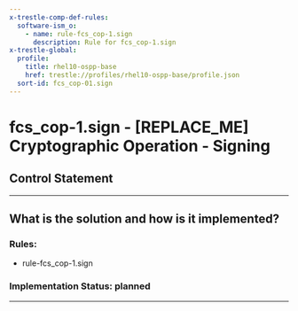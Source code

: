 ```yaml
---
x-trestle-comp-def-rules:
  software-ism_o:
    - name: rule-fcs_cop-1.sign
      description: Rule for fcs_cop-1.sign
x-trestle-global:
  profile:
    title: rhel10-ospp-base
    href: trestle://profiles/rhel10-ospp-base/profile.json
  sort-id: fcs_cop-01.sign
---
```


# fcs_cop-1.sign - \[REPLACE_ME\] Cryptographic Operation - Signing

## Control Statement

______________________________________________________________________

## What is the solution and how is it implemented?

<!-- For implementation status enter one of: implemented, partial, planned, alternative, not-applicable -->

<!-- Note that the list of rules under ### Rules: is read-only and changes will not be captured after assembly to JSON -->

<!-- Add control implementation description here for control: fcs_cop-1.sign -->

### Rules:

  - rule-fcs_cop-1.sign

### Implementation Status: planned

______________________________________________________________________
